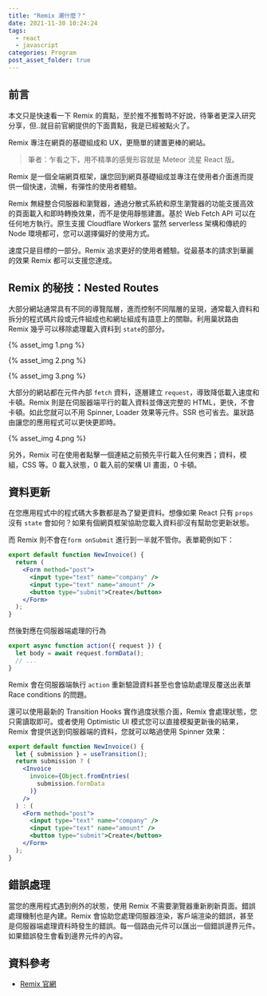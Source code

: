 ```yaml
---
title: "Remix 潮什麼？"
date: 2021-11-30 10:24:24
tags:
  - react
  - javascript
categories: Program
post_asset_folder: true
---
```


## 前言

本文只是快速看一下 Remix 的賣點，至於推不推暫時不好說，待筆者更深入研究分享，但..就目前官網提供的下面賣點，我是已經被點火了。

Remix 專注在網頁的基礎組成和 UX，更簡單的建置更棒的網站。

> 筆者：乍看之下，用不精準的感覺形容就是 Meteor 流星 React 版。

<!-- more -->

Remix 是一個全端網頁框架，讓您回到網頁基礎組成並專注在使用者介面進而提供一個快速，流暢，有彈性的使用者體驗。

Remix 無縫整合伺服器和瀏覽器，通過分散式系統和原生瀏覽器的功能支援高效的頁面載入和即時轉換效果，而不是使用靜態建置。基於 Web Fetch API 可以在任何地方執行。原生支援 Cloudflare Workers 當然 serverless 架構和傳統的 Node 環境都可，您可以選擇偏好的使用方式。

速度只是目標的一部分。Remix 追求更好的使用者體驗。從最基本的請求到華麗的效果 Remix 都可以支援您達成。

## Remix 的秘技：Nested Routes

大部分網站通常具有不同的導覽階層，進而控制不同階層的呈現，通常載入資料和拆分的程式碼片段或元件組成也和網址組成有語意上的關聯。利用巢狀路由 Remix 幾乎可以移除處理載入資料到 `state`的部分。

{% asset_img 1.png %}

{% asset_img 2.png %}

{% asset_img 3.png %}

大部分的網站都在元件內部 `fetch` 資料，逐層建立 `request`，導致降低載入速度和卡頓。Remix 則是在伺服器端平行的載入資料並傳送完整的 HTML，更快，不會卡頓。如此您就可以不用 Spinner, Loader 效果等元件。SSR 也可省去。巢狀路由讓您的應用程式可以更快更即時。

{% asset_img 4.png %}

另外，Remix 可在使用者點擊一個連結之前預先平行載入任何東西；資料，模組，CSS 等。0 載入狀態，0 載入前的架構 UI 畫面，0 卡頓。

## 資料更新

在您應用程式中的程式碼大多數都是為了變更資料。想像如果 React 只有 `props` 沒有 `state` 會如何？如果有個網頁框架協助您載入資料卻沒有幫助您更新狀態。

而 Remix 則不會在`form onSubmit` 進行到一半就不管你。表單範例如下：

```jsx
export default function NewInvoice() {
  return (
    <Form method="post">
      <input type="text" name="company" />
      <input type="text" name="amount" />
      <button type="submit">Create</button>
    </Form>
  );
}
```

然後對應在伺服器端處理的行為

```js
export async function action({ request }) {
  let body = await request.formData();
  // ...
}
```

Remix 會在伺服器端執行 `action` 重新驗證資料甚至也會協助處理反覆送出表單 Race conditions 的問題。

還可以使用最新的 Transition Hooks 實作過度狀態介面，Remix 會處理狀態，您只需讀取即可。或者使用 Optimistic UI 模式您可以直接模擬更新後的結果，Remix 會提供送到伺服器端的資料，您就可以略過使用 Spinner 效果：

```jsx
export default function NewInvoice() {
  let { submission } = useTransition();
  return submission ? (
    <Invoice
      invoice={Object.fromEntries(
        submission.formData
      )}
    />
  ) : (
  	<Form method="post">
      <input type="text" name="company" />
      <input type="text" name="amount" />
      <button type="submit">Create</button>
    </Form>
  );
}
```

## 錯誤處理

當您的應用程式遇到例外的狀態，使用 Remix 不需要瀏覽器重新刷新頁面。錯誤處理機制也是內建。Remix 會協助您處理伺服器渲染，客戶端渲染的錯誤，甚至是伺服器端處理資料時發生的錯誤。每一個路由元件可以匯出一個錯誤邊界元件。如果錯誤發生會看到邊界元件的內容。

## 資料參考

* [Remix 官網](https://remix.run/)